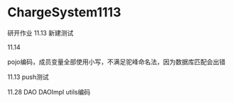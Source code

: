 # ChargeSystem1113
研开作业
11.13 新建测试


11.14

pojo编码，成员变量全部使用小写，不满足驼峰命名法，因为数据库匹配会出错

11.13 push测试

11.28 DAO DAOImpl utils编码